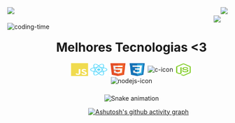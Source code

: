  
<img align="right" height="200em" src="https://github-readme-stats.vercel.app/api/top-langs/?username=juanfsouza&layout=compact&langs_count=16&theme=radical"/>
<img height="180em" src="https://github-readme-stats.vercel.app/api?username=juanfsouza&show_icons=true&theme=radical&include_all_commits=true&count_private=true"/>
<br>
</div>
<img align="right" height="200em" src="https://github-readme-stats.vercel.app/api?username=juanfsouza=true&theme=transparent"/>
<div  align="center">

  <div style="display: inline_block"><br>
    <img align="left" height="250" alt="coding-time" src="code.gif">
    <h1 align="center">Melhores Tecnologias <3</h1>
    <img align="center" height="30" width="40" alt="js-icon"  src="https://raw.githubusercontent.com/devicons/devicon/master/icons/javascript/javascript-plain.svg">
    <img align="center" height="30" width="40" alt="react-icon" src="https://raw.githubusercontent.com/devicons/devicon/master/icons/react/react-original.svg">
    <img align="center" height="30" width="40" alt="html-icon" src="https://raw.githubusercontent.com/devicons/devicon/master/icons/html5/html5-original.svg">
    <img align="center" height="30" width="40" alt="css-icon" src="https://raw.githubusercontent.com/devicons/devicon/master/icons/css3/css3-original.svg">
    <img align="center" height="30" width="40" alt="c-icon" src="https://cdn.jsdelivr.net/gh/devicons/devicon/icons/php/php-original.svg">
    <img align="center" height="30" width="40" alt="nodejs-icon" src="https://raw.githubusercontent.com/devicons/devicon/master/icons/nodejs/nodejs-original.svg">
    <img align="center" height="30" width="40" alt="nodejs-icon" src="https://cdn.jsdelivr.net/gh/devicons/devicon/icons/csharp/csharp-original.svg">
   </div>
 
 ###
  
![Snake animation](https://github.com/LuigiGF/LuigiGF/blob/output/github-contribution-grid-snake.svg)
          
[![Ashutosh's github activity graph](https://github-readme-activity-graph.cyclic.app/graph?username=juanfsouza&bg_color=0a0a0a&color=772c8c&line=6b298e&point=622ec2&area=true&hide_border=true)](https://github.com/ashutosh00710/github-readme-activity-graph)

